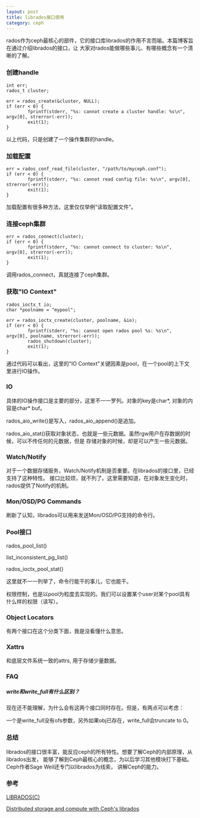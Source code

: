 ```yaml
---
layout: post
title: librados接口使用
category: ceph
---
```

rados作为ceph最核心的部件，它的接口库librados的作用不言而喻。本篇博客旨在通过介绍librados的接口，让
大家对rados能做哪些事儿、有哪些概念有一个清晰的了解。

### 创建handle
```
int err;
rados_t cluster;

err = rados_create(&cluster, NULL);
if (err < 0) {
        fprintf(stderr, "%s: cannot create a cluster handle: %s\n", argv[0], strerror(-err));
        exit(1);
}
```
以上代码，只是创建了一个操作集群的handle。

### 加载配置
```
err = rados_conf_read_file(cluster, "/path/to/myceph.conf");
if (err < 0) {
        fprintf(stderr, "%s: cannot read config file: %s\n", argv[0], strerror(-err));
        exit(1);
}
```
加载配置有很多种方法，这里仅仅举例“读取配置文件”。

### 连接ceph集群
```
err = rados_connect(cluster);
if (err < 0) {
        fprintf(stderr, "%s: cannot connect to cluster: %s\n", argv[0], strerror(-err));
        exit(1);
}
```
调用rados_connect，真就连接了ceph集群。

### 获取"IO Context"
```
rados_ioctx_t io;
char *poolname = "mypool";

err = rados_ioctx_create(cluster, poolname, &io);
if (err < 0) {
        fprintf(stderr, "%s: cannot open rados pool %s: %s\n", argv[0], poolname, strerror(-err));
        rados_shutdown(cluster);
        exit(1);
}
```
通过代码可以看出，这里的"IO Context"关键因素是pool，在一个pool的上下文里进行IO操作。

### IO
具体的IO操作接口是主要的部分，这里不一一罗列。对象的key是char*, 对象的内容是char* buf。

rados_aio_write()是写入，rados_aio_append()是追加。

rados_aio_stat()获取对象状态，也就是一些元数据。虽然rgw用户在存数据的时候，可以不传任何的元数据，但是
存储对象的时候，却是可以产生一些元数据。

### Watch/Notify
对于一个数据存储服务，Watch/Notify机制是否重要。在librados的接口里，已经支持了这种特性。
接口比较烦，就不列了。这里需要知道，在对象发生变化时，rados提供了Notify的机制。

### Mon/OSD/PG Commands
刷新了认知，librados可以用来发送Mon/OSD/PG支持的命令行。

### Pool接口
rados_pool_list()

list_inconsistent_pg_list()

rados_ioctx_pool_stat()

这里就不一一列举了，命令行能干的事儿，它也能干。

权限控制，也是以pool为粒度去实现的。我们可以设置某个user对某个pool具有什么样的权限（读写）。

### Object Locators
有两个接口在这个分类下面，我是没看懂什么意思。

### Xattrs
和底层文件系统一致的attrs, 用于存储少量数据。

### FAQ

##### write和write_full有什么区别？
现在还不能理解，为什么会有这两个接口同时存在。但是，有两点可以考虑：

一个是write_full没有ofs参数，另外如果obj已存在，write_full会truncate to 0。

### 总结
librados的接口很丰富，能反应ceph的所有特性。想要了解Ceph的内部原理，从librados出发，
能够了解到Ceph最核心的概念，为以后学习其他模块打下基础。Ceph作者Sage Weil还专门以librados为线索，
讲解Ceph的能力。

### 参考
[LIBRADOS(C)](http://docs.ceph.com/docs/jewel/rados/api/librados/)

[Distributed storage and compute with Ceph's librados](https://www.youtube.com/watch?v=XyDcYV9doL8)
